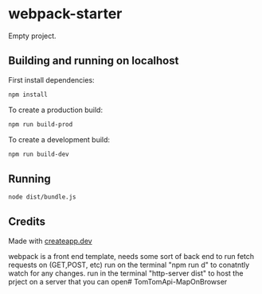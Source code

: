 # webpack-starter

Empty project.

## Building and running on localhost

First install dependencies:

```sh
npm install
```

To create a production build:

```sh
npm run build-prod
```

To create a development build:

```sh
npm run build-dev
```

## Running

```sh
node dist/bundle.js
```

## Credits

Made with [createapp.dev](https://createapp.dev/)


webpack is a front end template, needs some sort of back end to run fetch requests on (GET,POST, etc)
run on the terminal "npm run d" to conatntly watch for any changes.
run in the terminal "http-server dist"  to host the prject on a server that you can open#   T o m T o m A p i - M a p O n B r o w s e r  
 